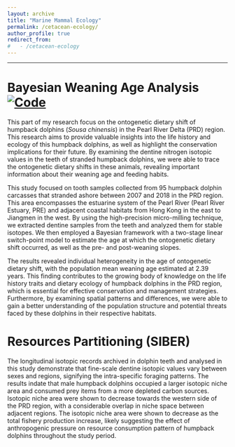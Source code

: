 ```yaml
---
layout: archive
title: "Marine Mammal Ecology"
permalink: /cetacean-ecology/
author_profile: true
redirect_from:
#   - /cetacean-ecology
---
```


---

# Bayesian Weaning Age Analysis [![Code](https://img.shields.io/badge/Code-logo?style=flat-square&logo=Github&color=000000)](https://github.com/YuenWaHo/EEP-Sousa-WeaningAge)

This part of my research focus on the ontogenetic dietary shift of humpback dolphins (_Sousa chinensis_) in the Pearl River Delta (PRD) region. This research aims to provide valuable insights into the life history and ecology of this humpback dolphins, as well as highlight the conservation implications for their future. By examining the dentine nitrogen isotopic values in the teeth of stranded humpback dolphins, we were able to trace the ontogenetic dietary shifts in these animals, revealing important information about their weaning age and feeding habits.

This study focused on tooth samples collected from 95 humpback dolphin carcasses that stranded ashore between 2007 and 2018 in the PRD region. This area encompasses the estuarine system of the Pearl River (Pearl River Estuary, PRE) and adjacent coastal habitats from Hong Kong in the east to Jiangmen in the west. By using the high-precision micro-milling technique, we extracted dentine samples from the teeth and analyzed them for stable isotopes. We then employed a Bayesian framework with a two-stage linear switch-point model to estimate the age at which the ontogenetic dietary shift occurred, as well as the pre- and post-weaning slopes.

The results revealed individual heterogeneity in the age of ontogenetic dietary shift, with the population mean weaning age estimated at 2.39 years. This finding contributes to the growing body of knowledge on the life history traits and dietary ecology of humpback dolphins in the PRD region, which is essential for effective conservation and management strategies. Furthermore, by examining spatial patterns and differences, we were able to gain a better understanding of the population structure and potential threats faced by these dolphins in their respective habitats.

# Resources Partitioning (SIBER)

The longitudinal isotopic records archived in dolphin teeth and analysed in this study demonstrate that fine-scale dentine isotopic values vary between sexes and regions, signifying the intra-specific foraging patterns. The results indate that male humpback dolphins occupied a larger isotopic niche area and consumed prey items from a more depleted carbon sources. Isotopic niche area were shown to decrease towards the western side of the PRD region, with a considerable overlap in niche space between adjacent regions. The isotopic niche area were shown to decrease as the total fishery production increase, likely suggesting the effect of anthropogenic pressure on resource consumption pattern of humpback dolphins throughout the study period.
